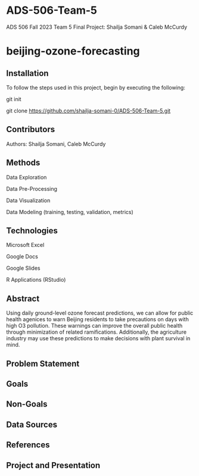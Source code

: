# ADS-506-Team-5
ADS 506 Fall 2023 Team 5 Final Project: Shailja Somani &amp; Caleb McCurdy

# beijing-ozone-forecasting

## Installation
To follow the steps used in this project, begin by executing the following:

git init

git clone https://github.com/shailja-somani-0/ADS-506-Team-5.git

## Contributors
Authors: Shailja Somani, Caleb McCurdy

## Methods
Data Exploration

Data Pre-Processing

Data Visualization

Data Modeling (training, testing, validation, metrics)

## Technologies
Microsoft Excel

Google Docs

Google Slides

R Applications (RStudio)

## Abstract
Using daily ground-level ozone forecast predictions, we can allow for public health agenices to warn Beijing residents to take precautions on days with high O3 pollution. These warnings can improve the overall public health through minimization of related ramifications. Additionally, the agriculture industry may use these predictions to make decisions with plant survival in mind.

## Problem Statement


## Goals



## Non-Goals



## Data Sources


## References


## Project and Presentation
